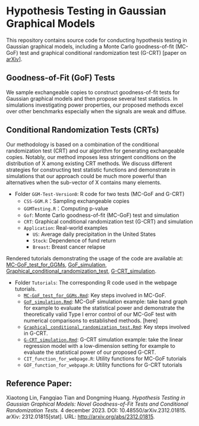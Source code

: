 # Hypothesis Testing in Gaussian Graphical Models
This repository contains source code for conducting hypothesis testing in Gaussian graphical models, including a Monte Carlo goodness-of-fit (MC-GoF) test and graphical conditional randomization test (G-CRT)  [paper on [arXiv](https://arxiv.org/abs/2312.01815)].

## Goodness-of-Fit (GoF) Tests 

We sample exchangeable copies to construct goodness-of-fit tests for Gaussian graphical models and then propose several test statistics. In simulations investigating power properties, our proposed methods excel over other benchmarks especially when the signals are weak and diffuse.

## Conditional Randomization Tests (CRTs)

Our methodology is based on a combination of the conditional randomization test (CRT) and our algorithm for generating exchangeable copies. Notably, our method imposes less stringent conditions on the distribution of X among existing CRT methods. We discuss different strategies for constructing test statistic functions and demonstrate in simulations that our approach could be much more powerful than alternatives when the sub-vector of X contains many elements.


- Folder `GGM-Test-Version0`: R code for two tests (MC-GoF and G-CRT)
  - `CSS-GGM.R`：Sampling exchangeable copies
  - `GGMTesting.R`：Computing p-value
  - `Gof`: Monte Carlo goodness-of-fit (MC-GoF) test and simulation
  - `CRT`: Graphical conditional randomization test (G-CRT) and simulation
  - `Application`: Real-world examples
    - `US`: Average daily precipitation in the United States
    - `Stock`: Dependence of fund return
    - `Breast`: Breast cancer relapse

Rendered tutorials demonstrating the usage of the code are available at: [MC-GoF_test_for_GGMs](https://tfq-acd.github.io/MC-GoF_test_for_GGMs/), [GoF_simulation](https://tfq-acd.github.io/GoFsimulation/), [Graphical_conditional_randomization_test](https://tfq-acd.github.io/CRT/), [G-CRT_simulation](https://tfq-acd.github.io/CRTsimulation/). 

- Folder `Tutorials`: The corresponding R code used in the webpage tutorials.
  - [`MC-GoF_test_for_GGMs.Rmd`](https://tfq-acd.github.io/MC-GoF_test_for_GGMs/): Key steps involved in MC-GoF. 
  - [`GoF_simulation.Rmd`](https://tfq-acd.github.io/GoFsimulation/): MC-GoF simulation example: take band graph for example to evaluate the statistical power and demonstrate the theoretically valid Type I error control of our MC-GoF test with numerical comparisons to established methods. [here]
  - [`Graphical_conditional_randomization_test.Rmd`](https://tfq-acd.github.io/CRT/): Key steps involved in G-CRT.  
  - [`G-CRT_simulation.Rmd`](https://tfq-acd.github.io/CRTsimulation/): G-CRT simulation example: take the linear regression model with a low-dimension setting for example to evaluate the statistical power of our proposed G-CRT.  
  - `CIT_function_for_webpage.R`: Utility functions for MC-GoF tutorials
  - `GOF_function_for_webpage.R`: Utility functions for G-CRT tutorials


## Reference Paper:   
Xiaotong Lin, Fangqiao Tian and Dongming Huang. *Hypothesis
Testing in Gaussian Graphical Models: Novel Goodness-of-Fit Tests
and Conditional Randomization Tests.* 4 december 2023. DOI:
10.48550/arXiv.2312.01815. arXiv: 2312.01815[stat]. URL:
http://arxiv.org/abs/2312.01815.
